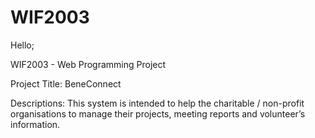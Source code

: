 # WIF2003

Hello; 

WIF2003 - Web Programming Project

Project Title: 
BeneConnect

Descriptions:
This system is intended to help the charitable / non-profit organisations to manage
their projects, meeting reports and volunteer’s information.
